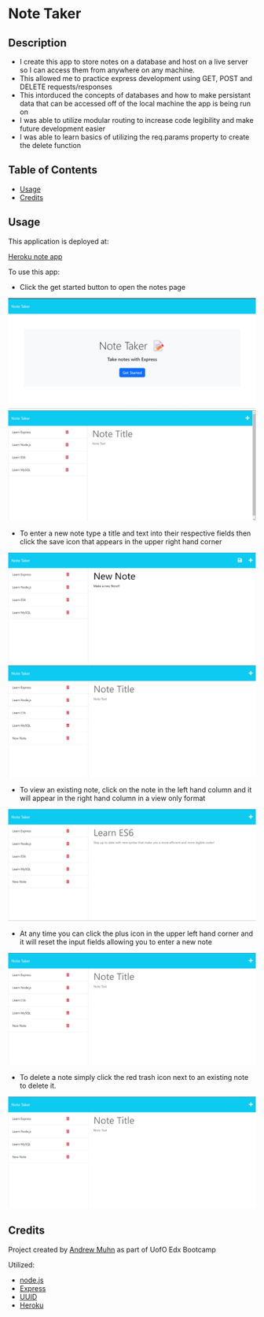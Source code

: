 # Note Taker

## Description

- I create this app to store notes on a database and host on a live server so I can access them from anywhere on any machine.
- This allowed me to practice express development using GET, POST and DELETE requests/responses
- This intorduced the concepts of databases and how to make persistant data that can be accessed off of the local machine the app is being run on
- I was able to utilize modular routing to increase code legibility and make future development easier
- I was able to learn basics of utilizing the req.params property to create the delete function

## Table of Contents

- [Usage](#usage)
- [Credits](#credits)

## Usage

This application is deployed at:

[Heroku note app](https://note-taker-95478.herokuapp.com/)

To use this app:

- Click the get started button to open the notes page

![Home Screen](./assets/images/homescreen.png)
![Enter a New Note](./assets/images/enternewnote.png)

- To enter a new note type a title and text into their respective fields then click the save icon that appears in the upper right hand corner

![New Note](./assets/images/newnote.png)
![New Note Added](./assets/images/newnoteadded.png)

- To view an existing note, click on the note in the left hand column and it will appear in the right hand column in a view only format

![Existing Note](./assets/images/existingnote.png)

- At any time you can click the plus icon in the upper left hand corner and it will reset the input fields allowing you to enter a new note

![Click New Note](./assets/images/newnoteadded.png)

- To delete a note simply click the red trash icon next to an existing note to delete it.

![Delete Note](./assets/images/deletenote.png)

## Credits

Project created by [Andrew Muhn](https://github.com/andrewmuhn)
as part of UofO Edx Bootcamp

Utilized:

- [node.js](https://nodejs.org/en/about)
- [Express](https://expressjs.com/)
- [UUID](https://www.npmjs.com/package/uuid)
- [Heroku](https://www.heroku.com/)
